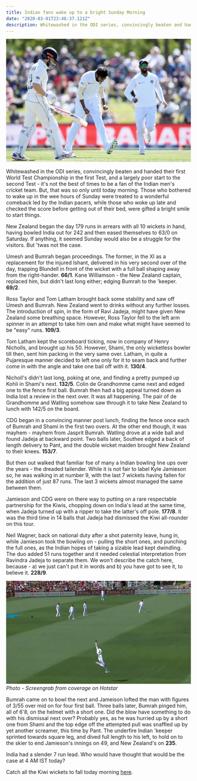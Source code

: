 ```yaml
---
title: Indian fans wake up to a bright Sunday Morning
date: "2020-03-01T23:46:37.121Z"
description: Whitewashed in the ODI series, convincingly beaten and handed their first World Test Championship in the first Test, and a largely poor start to the second Test - it's not the best of times to be a fan of the Indian men's cricket team. But, that was so only until today morning. 
---
```


!['Jasprit Bumrah celebrating after a wicket'](./Jasprit-Bumrah.jpg)

Whitewashed in the ODI series, convincingly beaten and handed their first World Test Championship in the first Test, and a largely poor start to the second Test - it's not the best of times to be a fan of the Indian men's cricket team. But, that was so only until today morning. Those who bothered to wake up in the wee hours of Sunday were treated to a wonderful comeback led by the Indian pacers, while those who woke up late and checked the score before getting out of their bed, were gifted a bright smile to start things.

New Zealand began the day 179 runs in arrears with all 10 wickets in hand, having bowled India out for 242 and then eased themselves to 63/0 on Saturday. If anything, it seemed Sunday would also be a struggle for the visitors. But 'twas not the case.

Umesh and Bumrah began proceedings. The former, in the XI as a replacement for the injured Ishant, delivered in his very second over of the day, trapping Blundell in front of the wicket with a full ball shaping away from the right-hander. **66/1**. Kane Williamson - the New Zealand captain, replaced him, but didn't last long either; edging Bumrah to the 'keeper. **69/2**.

Ross Taylor and Tom Latham brought back some stability and saw off Umesh and Bumrah. New Zealand went to drinks without any further losses. The introduction of spin, in the form of Ravi Jadeja, might have given New Zealand some breathing space. However, Ross Taylor fell to the left arm spinner in an attempt to take him own and make what might have seemed to be "easy" runs. **109/3**.

Tom Latham kept the scoreboard ticking, now in company of Henry Nicholls, and brought up his 50. However, Shami, the only wicketless bowler till then, sent him packing in the very same over. Latham, in quite a Pujaresque manner decided to left one only for it to seam back and further come in with the angle and take one bail off with it. **130/4**.

Nicholl's didn't last long, poking at one, and finding a pretty pumped up Kohli in Shami's next. **132/5**. Colin de Grandhomme came next and edged one to the fence first ball. Bumrah then had a big appeal turned down as India lost a review in the next over. It was all happening. The pair of de Grandhomme and Watling somehow saw through it to take New Zealand to lunch with 142/5 on the board.

CDG began in a convincing manner post lunch, finding the fence once each of Bumrah and Shami in the first two overs. At the other end though, it was mayhem - mayhem from Jasprit Bumrah. Watling drove at a wide ball and found Jadeja at backward point. Two balls later, Southee edged a back of length delivery to Pant, and the double wicket maiden brought New Zealand to their knees. **153/7**.

But then out walked that familiar foe of many a Indian bowling line ups over the years - the dreaded tailender. While it is not fair to label Kyle Jamieson so, he was walking in at number 9, with the last 7 wickets having fallen for the addition of just 87 runs. The last 3 wickets almost managed the same between them.

Jamieson and CDG were on there way to putting on a rare respectable partnership for the Kiwis, chopping down on India's lead at the same time, when Jadeja turned up with a ripper to take the latter's off pole. **177/8**. It was the third time in 14 balls that Jadeja had dismissed the Kiwi all-rounder on this tour.

Neil Wagner, back on national duty after a shot paternity leave, hung in, while Jamieson took the bowling on - pulling the short ones, and punching the full ones, as the Indian hopes of taking a sizable lead kept dwindling. The duo added 51 runs together and it needed celestial interpretation from Ravindra Jadeja to separate them. We won't describe the catch here, because - a) we just can't put it in words and b) you have got to see it, to believe it. **228/9**.

!['Jadeja taking a catch'](./Jadeja-catch.jpg)
*Photo - Screengrab from coverage on Hotstar*

Bumrah came on to bowl the next and Jameison lofted the man with figures of 3/55 over mid on for four first ball. Three balls later, Bumrah pinged him, all of 6'8, on the helmet with a short one. Did the blow have something to do with his dismissal next over? Probably yes, as he was hurried up by a short one from Shami and the top edge off the attempted pull was snaffled up by yet another screamer, this time by Pant. The underfire Indian 'keeper sprinted towards square leg, and dived full length to his left, to hold on to the skier to end Jamieson's innings on 49, and New Zealand's on **235**. 

India had a slender 7 run lead. Who would have thought that would be the case at 4 AM IST today?

Catch all the Kiwi wickets to fall today morning [here](https://www.hotstar.com/in/sports/cricket/icc-world-test-championship/new-zealand-vs-india-m600815/match-clips/2nd-test-nz-1st-innings-fow/1260022415).
